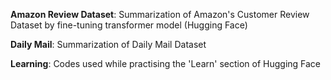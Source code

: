 **Amazon Review Dataset**: Summarization of Amazon's Customer Review Dataset by fine-tuning transformer model (Hugging Face)

**Daily Mail**: Summarization of Daily Mail Dataset

**Learning**: Codes used while practising the 'Learn' section of Hugging Face
